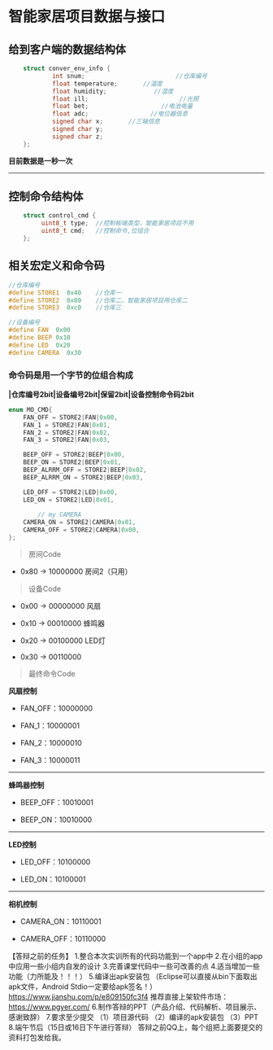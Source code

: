 # 智能家居项目数据与接口


## 给到客户端的数据结构体
```c
	struct conver_env_info {
			int snum;						  //仓库编号
			float temperature;		 //温度
			float humidity;			    //湿度
			float ill;						   //光照
			float bet;					  //电池电量
			float adc; 				   //电位器信息
			signed char x;		 //三轴信息
			signed char y;    
			signed char z;
	};
```
**目前数据是一秒一次**

------------

## 控制命令结构体

```C
	struct control_cmd {
		 uint8_t type;	//控制板端类型，智能家居项目不用
		 uint8_t cmd;	//控制命令,位组合
	};
```

## 相关宏定义和命令码
```C
//仓库编号
#define STORE1  0x40	//仓库一
#define STORE2  0x80	//仓库二，智能家居项目用仓库二
#define STORE3  0xc0	//仓库三

//设备编号
#define FAN  0x00
#define BEEP 0x10
#define LED  0x20
#define CAMERA  0x30

```
### 命令码是用一个字节的位组合构成

**|仓库编号2bit|设备编号2bit|保留2bit|设备控制命令码2bit**

```C
enum MO_CMD{
    FAN_OFF = STORE2|FAN|0x00,
    FAN_1 = STORE2|FAN|0x01,
    FAN_2 = STORE2|FAN|0x02,
    FAN_3 = STORE2|FAN|0x03,

    BEEP_OFF = STORE2|BEEP|0x00,
    BEEP_ON = STORE2|BEEP|0x01,
    BEEP_ALRRM_OFF = STORE2|BEEP|0x02,
    BEEP_ALRRM_ON = STORE2|BEEP|0x03,

    LED_OFF = STORE2|LED|0x00,
    LED_ON = STORE2|LED|0x01,
    
        // my CAMERA
    CAMERA_ON = STORE2|CAMERA|0x01,
    CAMERA_OFF = STORE2|CAMERA|0x00,
};
```



>房间Code

- 0x80 → 10000000 房间2（只用）



>设备Code

- 0x00 → 00000000 风扇

- 0x10 → 00010000 蜂鸣器

- 0x20 → 00100000 LED灯

- 0x30 → 00110000 



>最终命令Code

**风扇控制**

- FAN_OFF：10000000

- FAN_1：10000001

- FAN_2：10000010

- FAN_3：10000011

---

**蜂鸣器控制**

- BEEP_OFF：10010001

- BEEP_ON：10010000


--------

**LED控制**

- LED_OFF：10100000

- LED_ON：10100001

---

**相机控制**

- CAMERA_ON：10110001

- CAMERA_OFF：10110000







【答辩之前的任务】
1.整合本次实训所有的代码功能到一个app中
2.在小组的app中应用一些小组内自发的设计
3.完善课堂代码中一些可改善的点
4.适当增加一些功能（力所能及！！！）
5.编译出apk安装包
（Eclipse可以直接从bin下面取出apk文件，Android Stdio一定要给apk签名！）
 https://www.jianshu.com/p/e809150fc3f4
推荐直接上架软件市场：
https://www.pgyer.com/
6.制作答辩的PPT（产品介绍、代码解析、项目展示、感谢致辞）
7.要求至少提交
  （1）项目源代码
  （2）编译的apk安装包
  （3）PPT
8.端午节后（15日或16日下午进行答辩）
答辩之前QQ上，每个组把上面要提交的资料打包发给我。
